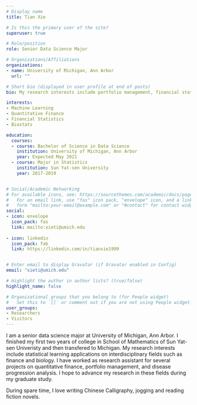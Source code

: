 ```yaml
---
# Display name
title: Tian Xie

# Is this the primary user of the site?
superuser: true

# Role/position
role: Senior Data Science Major

# Organizations/Affiliations
organizations:
- name: University of Michigan, Ann Arbor
  url: ""

# Short bio (displayed in user profile at end of posts)
bio: My research interests include portfolio management, financial statistics and machine learning applications on interdisciplinary fields.

interests:
- Machine Learning
- Quantitative Finance
- Financial Statistics
- Biostats

education:
  courses:
  - course: Bachelor of Science in Data Science
    institution: University of Michigan, Ann Arbor
    year: Expected May 2021
  - course: Major in Statistics
    institution: Sun Yat-sen University
    year: 2017-2019


# Social/Academic Networking
# For available icons, see: https://sourcethemes.com/academic/docs/page-builder/#icons
#   For an email link, use "fas" icon pack, "envelope" icon, and a link in the
#   form "mailto:your-email@example.com" or "#contact" for contact widget.
social:
- icon: envelope
  icon_pack: fas
  link: mailto:xieti@umich.edu
  
- icon: linkedin
  icon_pack: fab
  link: https://linkedin.com/in/tianxie1999


# Enter email to display Gravatar (if Gravatar enabled in Config)
email: "xieti@umich.edu"

# Highlight the author in author lists? (true/false)
highlight_name: false

# Organizational groups that you belong to (for People widget)
#   Set this to `[]` or comment out if you are not using People widget.
user_groups:
- Researchers
- Visitors
---
```


I am a senior data science major at University of Michigan, Ann Arbor. I finished my first two years of college in School of Mathematics of Sun Yat-sen Univeristy and then transfered to Michigan. My research interests include statistical learning applications on interdisciplinary fields such as finance and biology. I have worked as research assistant for several projects on quantitative finance, portfolio management, and disease progression analysis. I hope to advance my research in these fields during my graduate study. 

During spare time, I love writing Chinese Calligraphy, jogging and reading fiction novels. 
